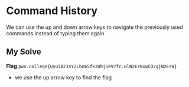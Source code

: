 # Command History
We can use the up and down arrow keys to navigate the previously used commands instead of typing them again

## My Solve
**Flag** `pwn.college{UyuiA23sYZLbn65fk3Uhj1e97fr.0lNzEzNxwCO2gjNzEzW}`
- we use the up arrow key to find the flag
